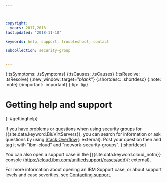 ```yaml
---



copyright:
  years: 2017,2018
lastupdated: "2018-11-10"

keywords: help, support, troubleshoot, contact

subcollection: security-group


---
```


{:tsSymptoms: .tsSymptoms}
{:tsCauses: .tsCauses}
{:tsResolve: .tsResolve}
{:new_window: target="_blank_"}
{:shortdesc: .shortdesc}
{:note: .note}
{:important: .important}
{:tip: .tip}

# Getting help and support
{: #gettinghelp}

If you have problems or questions when using security groups for {{site.data.keyword.BluVirtServers}}, you can search for information or ask questions by using [Stack Overflow](https://stackoverflow.com/search?q=dl+ibm-cloud){: external}. Post your question then and tag it with "ibm-cloud" and "network-security-groups".
{:shortdesc}

You can also open a support case in the [{{site.data.keyword.cloud_notm}} console (https://cloud.ibm.com/unifiedsupport/cases/add){: external}.

For more information about opening an IBM Support case, or about support levels and case severities, see [Contacting support](/docs/get-support?topic=get-support-getting-customer-support).
